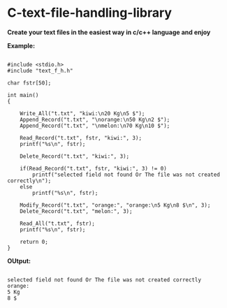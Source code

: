 # C-text-file-handling-library

**Create your text files in the easiest way in c/c++ language and enjoy**

__Example:__


~~~

#include <stdio.h>
#include "text_f_h.h"

char fstr[50];

int main()
{

    Write_All("t.txt", "kiwi:\n20 Kg\n5 $");
    Append_Record("t.txt", "\norange:\n50 Kg\n2 $");
    Append_Record("t.txt", "\nmelon:\n70 Kg\n10 $");

    Read_Record("t.txt", fstr, "kiwi:", 3);
    printf("%s\n", fstr);

    Delete_Record("t.txt", "kiwi:", 3);

    if(Read_Record("t.txt", fstr, "kiwi:", 3) != 0)
        printf("selected field not found Or The file was not created correctly\n");
    else
        printf("%s\n", fstr);

    Modify_Record("t.txt", "orange:", "orange:\n5 Kg\n8 $\n", 3);
    Delete_Record("t.txt", "melon:", 3);

    Read_All("t.txt", fstr);
    printf("%s\n", fstr);

    return 0;
}

~~~

**OUtput:**

~~~

selected field not found Or The file was not created correctly
orange:
5 Kg
8 $

~~~

